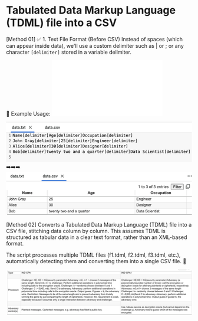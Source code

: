 # Tabulated Data Markup Language (TDML) file into a CSV 

[Method 01]
✅ 1. Text File Format (Before CSV)
Instead of spaces (which can appear inside data), we'll use a custom delimiter such as | or ; or any character `[delimiter]` stored in a variable delimiter.

🧪 Example Usage: ![method_01](method_01/tdml_file_into_csv.py)

![data.txt.png](method_01/data.txt.png) ➡️➡️➡️ ![data.csv.png](method_01/data.csv.png) 

[Method 02]
Converts a Tabulated Data Markup Language (TDML) file into a CSV file, stitching data column by column. This assumes TDML is structured as tabular data in a clear text format, rather than an XML-based format.

The script processes multiple TDML files (f1.tdml, f2.tdml, f3.tdml, etc.), automatically detecting them and converting them into a single CSV file. 🚀

![tabulated_data_markup_language_tdml_file_into_a_csv](tabulated_data_markup_language_tdml_file_into_a_csv.png)

